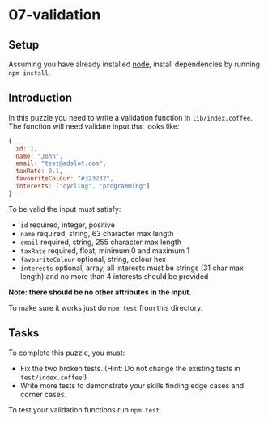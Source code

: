 # 07-validation

## Setup

Assuming you have already installed [node](https://nodejs.org/),
install dependencies by running `npm install`.

## Introduction

In this puzzle you need to write a validation function in `lib/index.coffee`.
The function will need validate input that looks like:

```javascript
{
  id: 1,
  name: "John",
  email: "test@adslot.com",
  taxRate: 0.1,
  favouriteColour: "#323232",
  interests: ["cycling", "programming"]
}
```

To be valid the input must satisfy:

- `id` required, integer, positive
- `name` required, string, 63 character max length
- `email` required, string, 255 character max length
- `taxRate` required, float, minimum 0 and maximum 1
- `favouriteColour` optional, string, colour hex
- `interests` optional, array, all interests must be strings (31 char max length) and no more than 4 interests should be provided

**Note: there should be no other attributes in the input.**

To make sure it works just do `npm test` from this directory.

## Tasks

To complete this puzzle, you must:

- Fix the two broken tests. (Hint: Do not change the existing tests in `test/index.coffee`!)
- Write more tests to demonstrate your skills finding edge cases and corner cases.

To test your validation functions run `npm test`.
